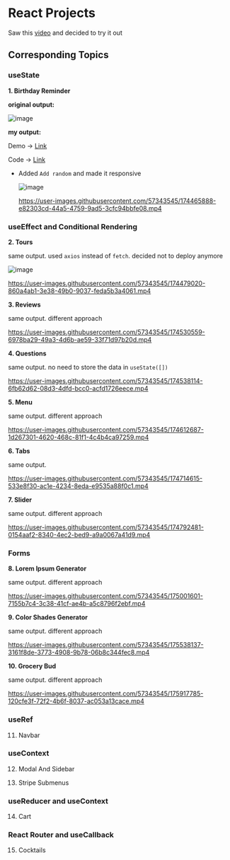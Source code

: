 # React Projects

Saw this [video](https://youtu.be/a_7Z7C_JCyo) and decided to try it out

## Corresponding Topics

### useState

**1. Birthday Reminder**

**original output:**

![image](https://user-images.githubusercontent.com/57343545/174465793-2b8e14b5-2771-40ee-b0aa-8799c80fe4ad.png)

**my output:**

Demo → [Link](https://birthday-reminder-plskz.vercel.app)

Code → [Link](https://github.com/plskz/react-projects/tree/sol/01-birthday-reminder/setup)

- Added `Add random` and made it responsive

  ![image](https://user-images.githubusercontent.com/57343545/174465803-941d5d11-eccd-4007-a658-4eb093fc855d.png)

  https://user-images.githubusercontent.com/57343545/174465888-e82303cd-44a5-4759-9ad5-3cfc94bbfe08.mp4

### useEffect and Conditional Rendering

**2. Tours**

same output. used `axios` instead of `fetch`. decided not to deploy anymore

![image](https://user-images.githubusercontent.com/57343545/174477156-bb8b32be-737d-4268-b2ac-62887d7cab5f.png)

https://user-images.githubusercontent.com/57343545/174479020-860a4ab1-3e38-49b0-9037-feda5b3a4061.mp4

**3. Reviews**

same output. different approach

https://user-images.githubusercontent.com/57343545/174530559-6978ba29-49a3-4d6b-ae59-33f71d97b20d.mp4

**4. Questions**

same output. no need to store the data in `useState([])`

https://user-images.githubusercontent.com/57343545/174538114-6fb62d62-08d3-4dfd-bcc0-acfd1726eece.mp4

**5. Menu**

same output. different approach

https://user-images.githubusercontent.com/57343545/174612687-1d267301-4620-468c-81f1-4c4b4ca97259.mp4

**6. Tabs**

same output.

https://user-images.githubusercontent.com/57343545/174714615-533e8f30-ac1e-4234-8eda-e9535a88f0c1.mp4

**7. Slider**

same output. different approach

https://user-images.githubusercontent.com/57343545/174792481-0154aaf2-8340-4ec2-bed9-a9a0067a41d9.mp4

### Forms

**8. Lorem Ipsum Generator**

same output. different approach

https://user-images.githubusercontent.com/57343545/175001601-7155b7c4-3c38-41cf-ae4b-a5c8796f2ebf.mp4

**9. Color Shades Generator**

same output. different approach

https://user-images.githubusercontent.com/57343545/175538137-3161f8de-3773-4908-9b78-06b8c344fec8.mp4

**10. Grocery Bud**

same output. different approach

https://user-images.githubusercontent.com/57343545/175917785-120cfe3f-72f2-4b6f-8037-ac053a13cace.mp4

### useRef

11. Navbar

### useContext

12. Modal And Sidebar

13. Stripe Submenus

### useReducer and useContext

14. Cart

### React Router and useCallback

15. Cocktails

